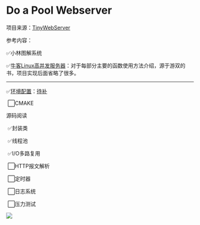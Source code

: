 Do a Pool Webserver
===

项目来源：[TinyWebServer](https://github.com/qinguoyi/TinyWebServer)

参考内容：

✅小林图解系统

✅[牛客Linux高并发服务器](https://www.nowcoder.com/courses/cover/live/504)：对于每部分主要的函数使用方法介绍，源于游双的书，项目实现后面省略了很多。

---

✅[环境配置]()：[待补](https://huaweicloud.csdn.net/63355e96d3efff3090b5466f.html?spm=1001.2101.3001.6650.3&utm_medium=distribute.pc_relevant.none-task-blog-2%7Edefault%7ECTRLIST%7Eactivity-3-121400284-blog-113777258.pc_relevant_3mothn_strategy_recovery&depth_1-utm_source=distribute.pc_relevant.none-task-blog-2%7Edefault%7ECTRLIST%7Eactivity-3-121400284-blog-113777258.pc_relevant_3mothn_strategy_recovery&utm_relevant_index=6)

​	⬜CMAKE

源码阅读

​	✅封装类

​	✅线程池

​	✅I/O多路复用

​	⬜HTTP报文解析

​	⬜定时器

​	⬜日志系统

​	⬜压力测试

![](http://pic.shixiaocaia.fun/202301261440049.jpg)




